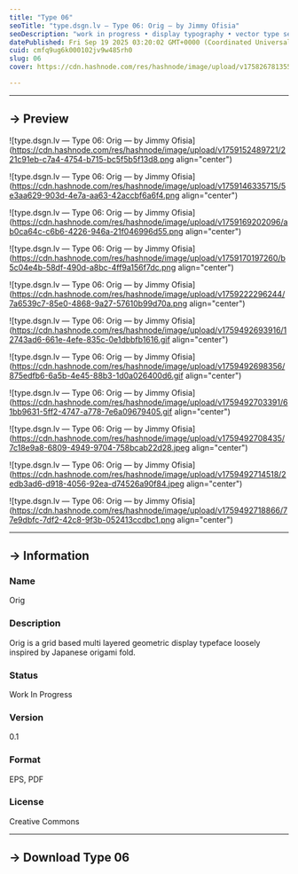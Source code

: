 ```yaml
---
title: "Type 06"
seoTitle: "type.dsgn.lv — Type 06: Orig — by Jimmy Ofisia"
seoDescription: "work in progress • display typography • vector type set • freely downloadable materials • creative commons licensed • by Jimmy Ofisia"
datePublished: Fri Sep 19 2025 03:20:02 GMT+0000 (Coordinated Universal Time)
cuid: cmfq9ug6k000102jv9w485rh0
slug: 06
cover: https://cdn.hashnode.com/res/hashnode/image/upload/v1758267813553/0c5251f8-49f8-40ff-9950-0d6507b77e63.png

---
```


---

## → Preview

![type.dsgn.lv — Type 06: Orig — by Jimmy Ofisia](https://cdn.hashnode.com/res/hashnode/image/upload/v1759152489721/221c91eb-c7a4-4754-b715-bc5f5b5f13d8.png align="center")

![type.dsgn.lv — Type 06: Orig — by Jimmy Ofisia](https://cdn.hashnode.com/res/hashnode/image/upload/v1759146335715/5e3aa629-903d-4e7a-aa63-42accbf6a6f4.png align="center")

![type.dsgn.lv — Type 06: Orig — by Jimmy Ofisia](https://cdn.hashnode.com/res/hashnode/image/upload/v1759169202096/ab0ca64c-c6b6-4226-946a-21f046996d55.png align="center")

![type.dsgn.lv — Type 06: Orig — by Jimmy Ofisia](https://cdn.hashnode.com/res/hashnode/image/upload/v1759170197260/b5c04e4b-58df-490d-a8bc-4ff9a156f7dc.png align="center")

![type.dsgn.lv — Type 06: Orig — by Jimmy Ofisia](https://cdn.hashnode.com/res/hashnode/image/upload/v1759222296244/7a6539c7-85e0-4868-9a27-57610b99d70a.png align="center")

![type.dsgn.lv — Type 06: Orig — by Jimmy Ofisia](https://cdn.hashnode.com/res/hashnode/image/upload/v1759492693916/12743ad6-661e-4efe-835c-0e1dbbfb1616.gif align="center")

![type.dsgn.lv — Type 06: Orig — by Jimmy Ofisia](https://cdn.hashnode.com/res/hashnode/image/upload/v1759492698356/875edfb6-6a5b-4e45-88b3-1d0a026400d6.gif align="center")

![type.dsgn.lv — Type 06: Orig — by Jimmy Ofisia](https://cdn.hashnode.com/res/hashnode/image/upload/v1759492703391/61bb9631-5ff2-4747-a778-7e6a09679405.gif align="center")

![type.dsgn.lv — Type 06: Orig — by Jimmy Ofisia](https://cdn.hashnode.com/res/hashnode/image/upload/v1759492708435/7c18e9a8-6809-4949-9704-758bcab22d28.jpeg align="center")

![type.dsgn.lv — Type 06: Orig — by Jimmy Ofisia](https://cdn.hashnode.com/res/hashnode/image/upload/v1759492714518/2edb3ad6-d918-4056-92ea-d74526a90f84.jpeg align="center")

![type.dsgn.lv — Type 06: Orig — by Jimmy Ofisia](https://cdn.hashnode.com/res/hashnode/image/upload/v1759492718866/77e9dbfc-7df2-42c8-9f3b-052413ccdbc1.png align="center")

---

## → Information

### Name

Orig

### Description

Orig is a grid based multi layered geometric display typeface loosely inspired by Japanese origami fold.

### Status

Work In Progress

### Version

0.1

### Format

EPS, PDF

### License

Creative Commons

---

## → **Download Type 06**
